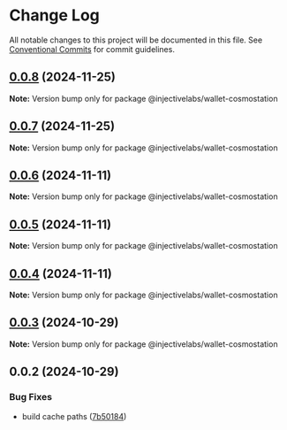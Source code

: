 # Change Log

All notable changes to this project will be documented in this file.
See [Conventional Commits](https://conventionalcommits.org) for commit guidelines.

## [0.0.8](https://github.com/InjectiveLabs/injective-ts/compare/@injectivelabs/wallet-cosmostation@0.0.7...@injectivelabs/wallet-cosmostation@0.0.8) (2024-11-25)

**Note:** Version bump only for package @injectivelabs/wallet-cosmostation





## [0.0.7](https://github.com/InjectiveLabs/injective-ts/compare/@injectivelabs/wallet-cosmostation@0.0.7-beta.4...@injectivelabs/wallet-cosmostation@0.0.7) (2024-11-25)

**Note:** Version bump only for package @injectivelabs/wallet-cosmostation





## [0.0.6](https://github.com/InjectiveLabs/injective-ts/compare/@injectivelabs/wallet-cosmostation@0.0.5...@injectivelabs/wallet-cosmostation@0.0.6) (2024-11-11)

**Note:** Version bump only for package @injectivelabs/wallet-cosmostation





## [0.0.5](https://github.com/InjectiveLabs/injective-ts/compare/@injectivelabs/wallet-cosmostation@0.0.4...@injectivelabs/wallet-cosmostation@0.0.5) (2024-11-11)

**Note:** Version bump only for package @injectivelabs/wallet-cosmostation





## [0.0.4](https://github.com/InjectiveLabs/injective-ts/compare/@injectivelabs/wallet-cosmostation@0.0.4-beta.6...@injectivelabs/wallet-cosmostation@0.0.4) (2024-11-11)

**Note:** Version bump only for package @injectivelabs/wallet-cosmostation





## [0.0.3](https://github.com/InjectiveLabs/injective-ts/compare/@injectivelabs/wallet-cosmostation@0.0.3-beta.0...@injectivelabs/wallet-cosmostation@0.0.3) (2024-10-29)

**Note:** Version bump only for package @injectivelabs/wallet-cosmostation





## 0.0.2 (2024-10-29)


### Bug Fixes

* build cache paths ([7b50184](https://github.com/InjectiveLabs/injective-ts/commit/7b5018431d970bfb00d022878fbf7994e4878e72))

